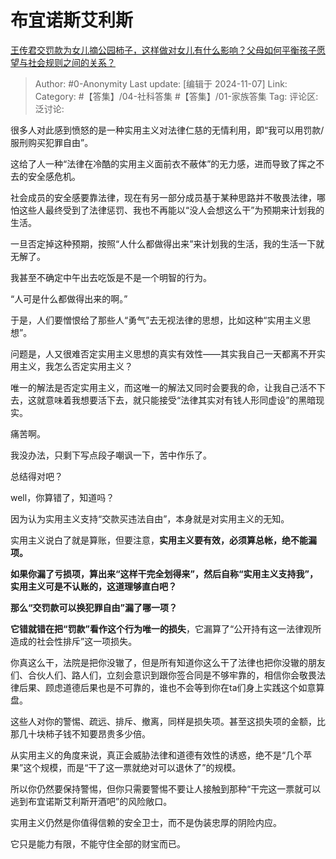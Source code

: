 # 布宜诺斯艾利斯
[王传君交罚款为女儿摘公园柿子，这样做对女儿有什么影响？父母如何平衡孩子愿望与社会规则之间的关系？](https://www.zhihu.com/question/3231883987/answer/24858246276)

> Author: #0-Anonymity
> Last update: [编辑于 2024-11-07]
> Link:
> Category: #【答集】/04-社科答集 #【答集】/01-家族答集
> Tag:
> 评论区:
> 泛讨论:

很多人对此感到愤怒的是一种实用主义对法律仁慈的无情利用，即“我可以用罚款/服刑购买犯罪自由”。

这给了人一种“法律在冷酷的实用主义面前衣不蔽体”的无力感，进而导致了挥之不去的安全感危机。

社会成员的安全感要靠法律，现在有另一部分成员基于某种思路并不敬畏法律，哪怕这些人最终受到了法律惩罚、我也不再能以“没人会想这么干”为预期来计划我的生活。

一旦否定掉这种预期，按照“人什么都做得出来”来计划我的生活，我的生活一下就无解了。

我甚至不确定中午出去吃饭是不是一个明智的行为。

“人可是什么都做得出来的啊。”

于是，人们要憎恨给了那些人“勇气”去无视法律的思想，比如这种“实用主义思想”。

问题是，人又很难否定实用主义思想的真实有效性——其实我自己一天都离不开实用主义，我怎么否定实用主义？

唯一的解法是否定实用主义，而这唯一的解法又同时会要我的命，让我自己活不下去，这就意味着我想要活下去，就只能接受“法律其实对有钱人形同虚设”的黑暗现实。

痛苦啊。

我没办法，只剩下写点段子嘲讽一下，苦中作乐了。

总结得对吧？

well，你算错了，知道吗？

因为认为实用主义支持“交款买违法自由”，本身就是对实用主义的无知。

实用主义说白了就是算账，但要注意，**实用主义要有效，必须算总帐，绝不能漏项。**

**如果你漏了亏损项，算出来“这样干完全划得来”，然后自称“实用主义支持我”，实用主义可是不认账的，这道理够直白吧？**

**那么“交罚款可以换犯罪自由”漏了哪一项？**

**它错就错在把“罚款”看作这个行为唯一的损失**，它漏算了“公开持有这一法律观所造成的社会性排斥”这一项损失。

你真这么干，法院是把你没辙了，但是所有知道你这么干了法律也把你没辙的朋友们、合伙人们、路人们，立刻会意识到跟你签合同是不够牢靠的，相信你会敬畏法律后果、顾虑道德后果也是不可靠的，谁也不会等到你在ta们身上实践这个如意算盘。

这些人对你的警惕、疏远、排斥、撤离，同样是损失项。甚至这损失项的金额，比那几十块柿子钱不知要昂贵多少倍。

从实用主义的角度来说，真正会威胁法律和道德有效性的诱惑，绝不是“几个苹果”这个规模，而是“干了这一票就绝对可以退休了”的规模。

所以你仍然要保持警惕，但你只需要警惕不要让人接触到那种“干完这一票就可以逃到布宜诺斯艾利斯开酒吧”的风险敞口。

实用主义仍然是你值得信赖的安全卫士，而不是伪装忠厚的阴险内应。

它只是能力有限，不能守住全部的财宝而已。
